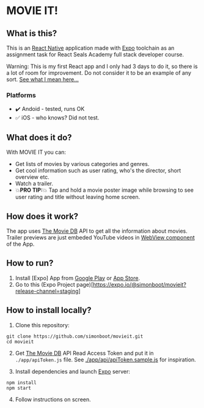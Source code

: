 # MOVIE IT!

## What is this?

This is an [React Native](https://reactnative.dev/) application made with [Expo](https://docs.expo.io) toolchain as an assignment task for React Seals Academy full stack developer course.

Warning: This is my first React app and I only had 3 days to do it, so there is a lot of room for improvement. Do not consider it to be an example of any sort. [See what I mean here...](TODO.md)

### Platforms

- :heavy_check_mark: Andoid - tested, runs OK
- :white_check_mark: iOS - who knows? Did not test.

## What does it do?

With MOVIE IT you can:

- Get lists of movies by various categories and genres.
- Get cool information such as user rating, who's the director, short overview etc.
- Watch a trailer.
- :boom:**PRO TIP:**:boom: Tap and hold a movie poster image while browsing to see user rating and title without leaving home screen.

## How does it work?

The app uses [The Movie DB](https://www.themoviedb.org/) API to get all the information about movies. Trailer previews are just embeded YouTube videos in [WebView component](https://docs.expo.io/versions/latest/sdk/webview/) of the App.

## How to run?

1. Install [Expo] App from [Google Play](https://play.google.com/store/apps/details?id=host.exp.exponent&hl=en_US&gl=US) or [App Store](https://apps.apple.com/us/app/expo-go/id982107779).
2. Go to this (Expo Project page)[https://expo.io/@simonboot/movieit?release-channel=staging]

## How to install locally?

1.  Clone this repository:

```console
git clone https://github.com/simonboot/movieit.git
cd movieit
```

2. Get [The Movie DB](https://www.themoviedb.org/) API Read Access Token and put it in `./app/apiToken.js` file. See [./app/api/apiToken.sample.js](/app/api/apiToken.sample.js) for inspiration.

3. Install dependencies and launch [Expo](https://docs.expo.io) server:

```console
npm install
npm start
```

4. Follow instructions on screen.

